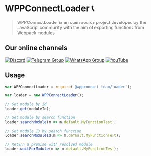 # WPPConnectLoader 📞

> WPPConnectLoader is an open source project developed by the JavaScript community with the aim of exporting functions from Webpack modules

## Our online channels

[![Discord](https://img.shields.io/discord/844351092758413353?color=blueviolet&label=Discord&logo=discord&style=flat)](https://discord.gg/zufsDRjxUQ)
[![Telegram Group](https://img.shields.io/badge/Telegram-Group-32AFED?logo=telegram)](https://t.me/wppconnect)
[![WhatsApp Group](https://img.shields.io/badge/WhatsApp-Group-25D366?logo=whatsapp)](https://chat.whatsapp.com/C1ChjyShl5cA7KvmtecF3L)
[![YouTube](https://img.shields.io/youtube/channel/subscribers/UCD7J9LG08PmGQrF5IS7Yv9A?label=YouTube)](https://www.youtube.com/c/wppconnect)

## Usage
```js
var WPPConnectLoader = require('@wppconnect-team/loader');

var loader = new WPPConnectLoader();

// Get module by id
loader.get(moduleId);

// Get module by search function
loader.searchModule(m => m.default.MyFunctionTest);

// Get module ID by search function
loader.searchModuleId(m => m.default.MyFunctionTest);

// Return a promise with resolved módule
loader.waitForModule(m => m.default.MyFunctionTest);
```
